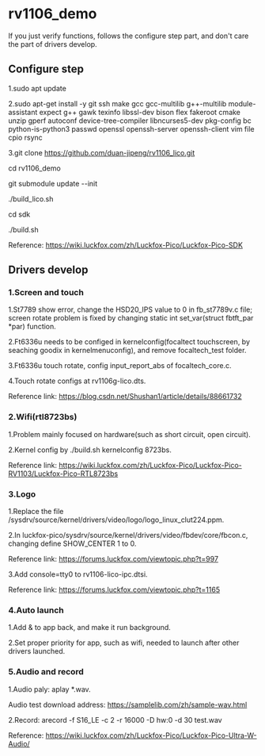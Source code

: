 # rv1106_demo

If you just verify functions, follows the configure step part, and don't care the part of drivers develop.

## Configure step

1.sudo apt update

2.sudo apt-get install -y git ssh make gcc gcc-multilib g++-multilib module-assistant expect g++ gawk texinfo libssl-dev bison flex fakeroot cmake unzip gperf autoconf device-tree-compiler libncurses5-dev pkg-config bc python-is-python3 passwd openssl openssh-server openssh-client vim file cpio rsync

3.git clone https://github.com/duan-jipeng/rv1106_lico.git

cd rv1106_demo

git submodule update --init

./build_lico.sh

cd sdk

./build.sh

Reference: https://wiki.luckfox.com/zh/Luckfox-Pico/Luckfox-Pico-SDK

## Drivers develop

### 1.Screen and touch
1.St7789 show error, change the HSD20_IPS value to 0 in fb_st7789v.c file; screen rotate problem is fixed by changing static int set_var(struct fbtft_par *par) function.

2.Ft6336u needs to be configed in kernelconfig(focaltect touchscreen, by seaching goodix in kernelmenuconfig), and remove focaltech_test folder.

3.Ft6336u touch rotate,  config input_report_abs of focaltech_core.c.

4.Touch rotate configs at rv1106g-lico.dts.

Reference link: https://blog.csdn.net/Shushan1/article/details/88661732

### 2.Wifi(rtl8723bs)
1.Problem mainly focused on hardware(such as short circuit, open circuit).

2.Kernel config by ./build.sh kernelconfig 8723bs.

Reference link: https://wiki.luckfox.com/zh/Luckfox-Pico/Luckfox-Pico-RV1103/Luckfox-Pico-RTL8723bs


### 3.Logo
1.Replace the file <Luckfox Pico SDK>/sysdrv/source/kernel/drivers/video/logo/logo_linux_clut224.ppm.

2.In luckfox-pico/sysdrv/source/kernel/drivers/video/fbdev/core/fbcon.c, changing define SHOW_CENTER 1 to 0.

Reference link: https://forums.luckfox.com/viewtopic.php?t=997

3.Add console=tty0 to rv1106-lico-ipc.dtsi.

Reference link: https://forums.luckfox.com/viewtopic.php?t=1165

### 4.Auto launch
1.Add & to app back, and make it run background.

2.Set proper priority for app, such as wifi, needed to launch after other drivers launched.

### 5.Audio and record
1.Audio paly: aplay *.wav.

Audio test download address: https://samplelib.com/zh/sample-wav.html

2.Record: arecord -f S16_LE -c 2 -r 16000 -D hw:0 -d 30 test.wav

Reference: https://wiki.luckfox.com/zh/Luckfox-Pico/Luckfox-Pico-Ultra-W-Audio/
